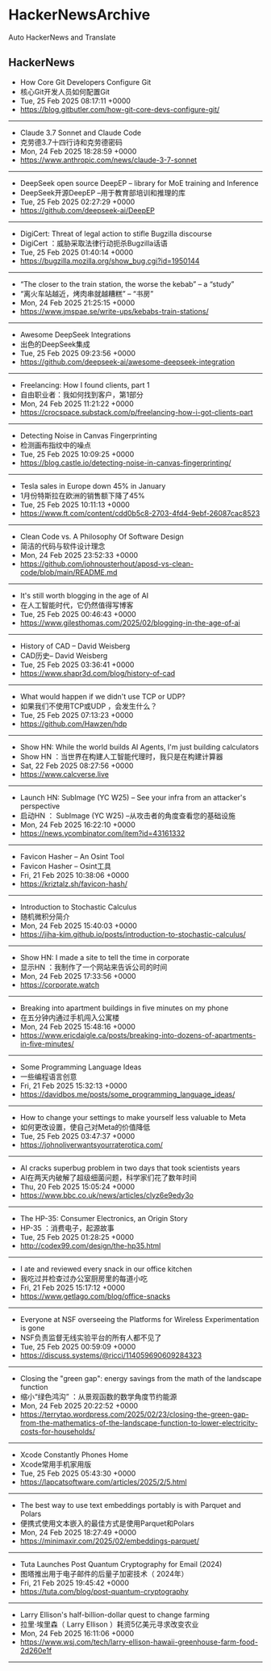 # HackerNewsArchive
Auto HackerNews and Translate

## HackerNews
* How Core Git Developers Configure Git
* 核心Git开发人员如何配置Git
* Tue, 25 Feb 2025 08:17:11 +0000
* https://blog.gitbutler.com/how-git-core-devs-configure-git/
----
* Claude 3.7 Sonnet and Claude Code
* 克劳德3.7十四行诗和克劳德密码
* Mon, 24 Feb 2025 18:28:59 +0000
* https://www.anthropic.com/news/claude-3-7-sonnet
----
* DeepSeek open source DeepEP – library for MoE training and Inference
* DeepSeek开源DeepEP –用于教育部培训和推理的库
* Tue, 25 Feb 2025 02:27:29 +0000
* https://github.com/deepseek-ai/DeepEP
----
* DigiCert: Threat of legal action to stifle Bugzilla discourse
* DigiCert ：威胁采取法律行动扼杀Bugzilla话语
* Tue, 25 Feb 2025 01:40:14 +0000
* https://bugzilla.mozilla.org/show_bug.cgi?id=1950144
----
* “The closer to the train station, the worse the kebab” – a “study”
* “离火车站越近，烤肉串就越糟糕” – “书房”
* Mon, 24 Feb 2025 21:25:15 +0000
* https://www.jmspae.se/write-ups/kebabs-train-stations/
----
* Awesome DeepSeek Integrations
* 出色的DeepSeek集成
* Tue, 25 Feb 2025 09:23:56 +0000
* https://github.com/deepseek-ai/awesome-deepseek-integration
----
* Freelancing: How I found clients, part 1
* 自由职业者：我如何找到客户，第1部分
* Mon, 24 Feb 2025 11:21:22 +0000
* https://crocspace.substack.com/p/freelancing-how-i-got-clients-part
----
* Detecting Noise in Canvas Fingerprinting
* 检测画布指纹中的噪点
* Tue, 25 Feb 2025 10:09:25 +0000
* https://blog.castle.io/detecting-noise-in-canvas-fingerprinting/
----
* Tesla sales in Europe down 45% in January
* 1月份特斯拉在欧洲的销售额下降了45%
* Tue, 25 Feb 2025 10:11:13 +0000
* https://www.ft.com/content/cdd0b5c8-2703-4fd4-9ebf-26087cac8523
----
* Clean Code vs. A Philosophy Of Software Design
* 简洁的代码与软件设计理念
* Mon, 24 Feb 2025 23:52:33 +0000
* https://github.com/johnousterhout/aposd-vs-clean-code/blob/main/README.md
----
* It's still worth blogging in the age of AI
* 在人工智能时代，它仍然值得写博客
* Tue, 25 Feb 2025 00:46:43 +0000
* https://www.gilesthomas.com/2025/02/blogging-in-the-age-of-ai
----
* History of CAD – David Weisberg
* CAD历史– David Weisberg
* Tue, 25 Feb 2025 03:36:41 +0000
* https://www.shapr3d.com/blog/history-of-cad
----
* What would happen if we didn't use TCP or UDP?
* 如果我们不使用TCP或UDP ，会发生什么？
* Tue, 25 Feb 2025 07:13:23 +0000
* https://github.com/Hawzen/hdp
----
* Show HN: While the world builds AI Agents, I'm just building calculators
* Show HN ：当世界在构建人工智能代理时，我只是在构建计算器
* Sat, 22 Feb 2025 08:27:56 +0000
* https://www.calcverse.live
----
* Launch HN: SubImage (YC W25) – See your infra from an attacker's perspective
* 启动HN ： SubImage (YC W25) –从攻击者的角度查看您的基础设施
* Mon, 24 Feb 2025 16:22:10 +0000
* https://news.ycombinator.com/item?id=43161332
----
* Favicon Hasher – An Osint Tool
* Favicon Hasher – Osint工具
* Fri, 21 Feb 2025 10:38:06 +0000
* https://kriztalz.sh/favicon-hash/
----
* Introduction to Stochastic Calculus
* 随机微积分简介
* Mon, 24 Feb 2025 15:40:03 +0000
* https://jiha-kim.github.io/posts/introduction-to-stochastic-calculus/
----
* Show HN: I made a site to tell the time in corporate
* 显示HN ：我制作了一个网站来告诉公司的时间
* Mon, 24 Feb 2025 17:33:56 +0000
* https://corporate.watch
----
* Breaking into apartment buildings in five minutes on my phone
* 在五分钟内通过手机闯入公寓楼
* Mon, 24 Feb 2025 15:48:16 +0000
* https://www.ericdaigle.ca/posts/breaking-into-dozens-of-apartments-in-five-minutes/
----
* Some Programming Language Ideas
* 一些编程语言创意
* Fri, 21 Feb 2025 15:32:13 +0000
* https://davidbos.me/posts/some_programming_language_ideas/
----
* How to change your settings to make yourself less valuable to Meta
* 如何更改设置，使自己对Meta的价值降低
* Tue, 25 Feb 2025 03:47:37 +0000
* https://johnoliverwantsyourraterotica.com/
----
* AI cracks superbug problem in two days that took scientists years
* AI在两天内破解了超级细菌问题，科学家们花了数年时间
* Thu, 20 Feb 2025 15:05:24 +0000
* https://www.bbc.co.uk/news/articles/clyz6e9edy3o
----
* The HP-35: Consumer Electronics, an Origin Story
* HP-35 ：消费电子，起源故事
* Tue, 25 Feb 2025 01:28:25 +0000
* http://codex99.com/design/the-hp35.html
----
* I ate and reviewed every snack in our office kitchen
* 我吃过并检查过办公室厨房里的每道小吃
* Fri, 21 Feb 2025 15:17:12 +0000
* https://www.getlago.com/blog/office-snacks
----
* Everyone at NSF overseeing the Platforms for Wireless Experimentation is gone
* NSF负责监督无线实验平台的所有人都不见了
* Tue, 25 Feb 2025 00:59:09 +0000
* https://discuss.systems/@ricci/114059690609284323
----
* Closing the "green gap": energy savings from the math of the landscape function
* 缩小“绿色鸿沟” ：从景观函数的数学角度节约能源
* Mon, 24 Feb 2025 20:22:52 +0000
* https://terrytao.wordpress.com/2025/02/23/closing-the-green-gap-from-the-mathematics-of-the-landscape-function-to-lower-electricity-costs-for-households/
----
* Xcode Constantly Phones Home
* Xcode常用手机家用版
* Tue, 25 Feb 2025 05:43:30 +0000
* https://lapcatsoftware.com/articles/2025/2/5.html
----
* The best way to use text embeddings portably is with Parquet and Polars
* 便携式使用文本嵌入的最佳方式是使用Parquet和Polars
* Mon, 24 Feb 2025 18:27:49 +0000
* https://minimaxir.com/2025/02/embeddings-parquet/
----
* Tuta Launches Post Quantum Cryptography for Email (2024)
* 图塔推出用于电子邮件的后量子加密技术（ 2024年）
* Fri, 21 Feb 2025 19:45:42 +0000
* https://tuta.com/blog/post-quantum-cryptography
----
* Larry Ellison's half-billion-dollar quest to change farming
* 拉里·埃里森（ Larry Ellison ）耗资5亿美元寻求改变农业
* Mon, 24 Feb 2025 16:11:06 +0000
* https://www.wsj.com/tech/larry-ellison-hawaii-greenhouse-farm-food-2d260e1f
----


